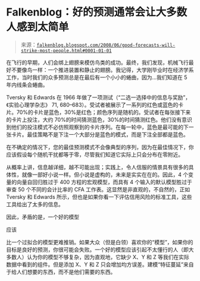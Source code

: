 <!--yml

类别：未分类

日期：2024 年 5 月 12 日 23:13:20

-->

# Falkenblog：好的预测通常会让大多数人感到太简单

> 来源：[`falkenblog.blogspot.com/2008/06/good-forecasts-will-strike-most-people.html#0001-01-01`](http://falkenblog.blogspot.com/2008/06/good-forecasts-will-strike-most-people.html#0001-01-01)

在飞行的早期，人们会绑上翅膀来模仿鸟类的成功。最终，我们发现，机械飞行最好不要像鸟一样：一个推进装置和静止的翅膀。我记得，大学刚毕业时在经济学系工作，当时我们的众多预测总是在最后有一个小小的蜷曲，因为...我们知道在 5 年内线条会蜷曲。

Tversky 和 Edwards 在 1966 年做了一项测试（“二选一选择中的信息与奖励”，《实验心理学杂志》 71, 680–683）。受试者被展示了一系列的红色或蓝色的卡片。70%的卡片是蓝色，30%是红色；颜色序列是随机的。受试者在每张接下来的卡片上投注，大约 70%的时间猜测蓝色，30%的时间猜测红色。他们没有意识到他们的投注模式不必仿照观察到的卡片序列。在每一轮中，蓝色是最可能的下一张卡片。最佳策略不是下注一个大部分是蓝色的模式，而是下注全部都是蓝色。

在不确定的情况下，您的最佳预测模式不会像典型的序列，因为在最佳情况下，你应该假设每个随机干扰都等于零，尽管我们知道它实际上只会分布在零附近。

从概率上讲，信息越详细，越不可能出现；实践上，令人信服的情景具有很多的具体性，就像一部好小说一样。但小说是虚构的，未来是实实在在的。因此，4 个变量的向量自回归胜过于 400 方程的宏观模型，而具有 4 个输入的默认模型胜过于审查 50 个不同的会计比率的 CFA 工作表。这显然是非直观的，不自然的，正如 Tversky 和 Edwards 所示，但也是如果你看一下评估信用风险的标准工具，这些工具给出了太多的信息。

因此，矛盾的是，一个好的模型

应该

比一个过拟合的模型更难推销。如果大众（但是白领）喜欢你的“模型”，如果你的目标是良好的预测，你很可能会失败。一个好的模型应该引起不太懂行的人（即大多数人）认为你的模型不够复杂，因为直观地，它缺少 X、Y 和 Z 等我们在实际数据中看到的组件。但是添加 X、Y 和 Z 只会增加均方误差。建模“特征蔓延”来自于给人们想要的东西，而不是他们需要的东西。
